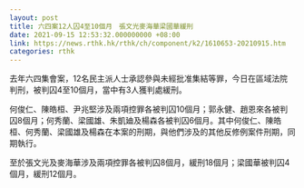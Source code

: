 ```yaml
---
layout: post
title: 六四案12人囚4至10個月　張文光麥海華梁國華緩刑
date: 2021-09-15 12:53:32.000000000 +08:00
link: https://news.rthk.hk/rthk/ch/component/k2/1610653-20210915.htm
categories: rthk
---
```


去年六四集會案，12名民主派人士承認參與未經批准集結等罪，今日在區域法院判刑，被判囚4至10個月，當中有3人獲判處緩刑。

何俊仁、陳皓桓、尹兆堅涉及兩項控罪各被判囚10個月；郭永健、趙恩來各被判囚8個月；何秀蘭、梁國雄、朱凱廸及楊森各被判囚6個月。其中何俊仁、陳皓桓、何秀蘭、梁國雄及楊森在本案的刑期，與他們涉及的其他反修例案件刑期，同期執行。

至於張文光及麥海華涉及兩項控罪各被判囚8個月，緩刑18個月；梁國華被判囚4個月，緩刑12個月。
